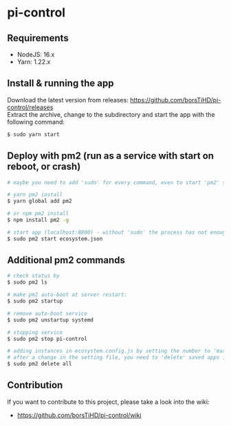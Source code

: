 # pi-control

## Requirements
- NodeJS: 16.x
- Yarn: 1.22.x

## Install & running the app

Download the latest version from releases: https://github.com/borsTiHD/pi-control/releases  
Extract the archive, change to the subdirectory and start the app with the following command:  
```bash
$ sudo yarn start
```

## Deploy with pm2 (run as a service with start on reboot, or crash)

```bash
# maybe you need to add 'sudo' for every command, even to start 'pm2' service so it can edit files for example

# yarn pm2 install
$ yarn global add pm2

# or npm pm2 install
$ npm install pm2 -g

# start app (localhost:8800) - without 'sudo' the process has not enough rights for writing files
$ sudo pm2 start ecosystem.json
```

## Additional pm2 commands

```bash
# check status by
$ sudo pm2 ls

# make pm2 auto-boot at server restart:
$ sudo pm2 startup

# remove auto-boot service
$ sudo pm2 unstartup systemd

# stopping service
$ sudo pm2 stop pi-control

# adding instances in ecosystem.config.js by setting the number to 'max' for instances on every cpu core
# after a change in the setting file, you need to 'delete' saved apps in pm2
$ sudo pm2 delete all
```

## Contribution

If you want to contribute to this project, please take a look into the wiki:  
- https://github.com/borsTiHD/pi-control/wiki
